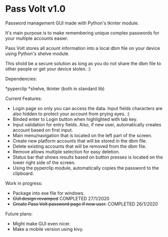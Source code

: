 # Pass Volt v1.0
Password management GUI made with Python's tkinter module.

It's main purpose is to make remembering unique complex passwords for your multiple accounts easier. 

Pass Volt stores all acount information into a local dbm file on your device using Python's shelve module.

This shold be a secure solution as long as you do not share the dbm file to other people or get your device stolen. :)

Dependencies:

*pyperclip
*shelve, tkinter (both in standard lib)

Current Features:

* Login page so only you can access the data. Input fields characters are also hidden to protect your account from prying eyes. :)
* Binded enter to Login button when highlighted with tab key.
* Input validation for entry fields. Also, if new user, automatically creates account based on first input.  
* Main menu/navigation that is located on the left part of the screen.
* Create new platform accounts that will be stored in the dbm file.
* Delete existing accounts that will be removed from the dbm file.
* Remove allows multiple selection for easy deletion.
* Status bar that shows results based on button presses is located on the lower right side of the screen.
* Using the pyperclip module, automatically copies the password to the clipboard.
  
  
Work in progress:

* Package into exe file for windows.
* ~~GUI design revamped~~ COMPLETED 27/1/2020
* ~~Create Pass Volt password page if new user.~~ COMPLETED 26/1/2020

Future plans:

* Might make GUI even nicer.
* Make a mobile version using kivy. 
  
